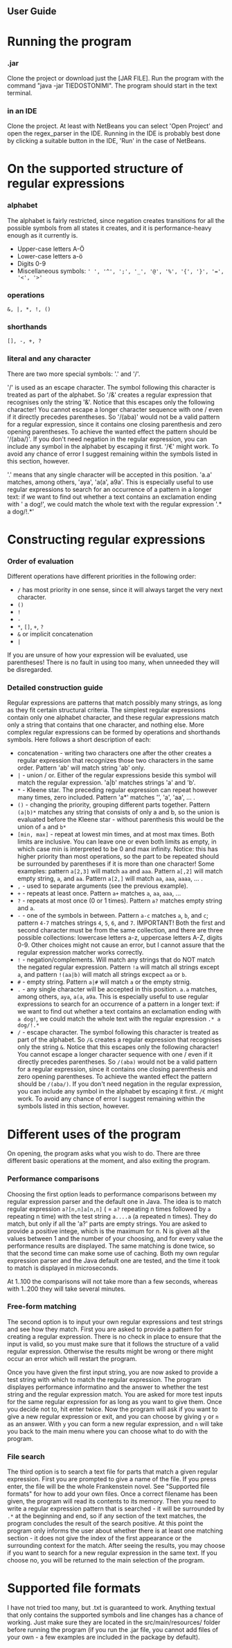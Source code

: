 User Guide
----------

Running the program
===================


### .jar
Clone the project or download just the [JAR FILE]. Run the program with the command "java -jar TIEDOSTONIMI". The program should start in the text terminal.


### in an IDE
Clone the project. At least with NetBeans you can select 'Open Project' and open the regex_parser in the IDE. Running in the IDE is probably best done by clicking a suitable button in the IDE, 'Run' in the case of NetBeans.


On the supported structure of regular expressions
=================================================

### alphabet
The alphabet is fairly restricted, since negation creates transitions for all the possible symbols from all states it creates, and it is performance-heavy enough as it currently is. 

* Upper-case letters A-Ö
* Lower-case letters a-ö
* Digits 0-9
* Miscellaneous symbols: `' ', '^', ';', '_', '@', '%', '{', '}', '=', '<', '>'`

### operations

`&, |, *, !, ()`

### shorthands
`[], -, +, ?`



### literal and any character

There are two more special symbols: '.' and '/'. 

'/' is used as an escape character.  The symbol following this character is treated as part of the alphabet. So '/&' creates a regular expression that recognises only the string '&'. Notice that this escapes only the following character! You cannot escape a longer character sequence with one / even if it directly precedes parentheses. So '/(aba)' would not be a valid pattern for a regular expression, since it contains one closing parenthesis and zero opening parentheses. To achieve the wanted effect the pattern should be '/(aba/)'. If you don't need negation in the regular expression, you can include any symbol in the alphabet by escaping it first. '/€' might work. To avoid any chance of error I suggest remaining within the symbols listed in this section, however. 

'.' means that any single character will be accepted in this position. 'a.a' matches, among others, 'aya', 'a(a', a9a'. This is especially useful to use regular expressions to search for an occurrence of a pattern in a longer text: if we want to find out whether a text contains an exclamation ending with ' a dog!', we could match the whole text with the regular expression '.* a dog/!.*'

Constructing regular expressions
================================


### Order of evaluation

Different operations have different priorities in the following order: 
* `/` has most priority in one sense, since it will always target the very next character.
* `()`
* `!`
* `-`
* `*`, `[]`, `+`, `?`
* `&` or implicit concatenation 
* `|`

If you are unsure of how your expression will be evaluated, use parentheses! There is no fault in using too many, when unneeded they will be disregarded. 

### Detailed construction guide
Regular expressions are patterns that match possibly many strings, as long as they fit certain structural criteria. The simplest regular expressions contain only one alphabet character, and these regular expressions match only a string that contains that one character, and nothing else. More complex regular expressions can be formed by operations and shorthands symbols. Here follows a short description of each: 

* concatenation - writing two characters one after the other creates a regular expression that recognizes those two characters in the same order. Pattern 'ab' will match string 'ab' only. 
* `|` - union / or. Either of the regular expressions beside this symbol will match the regular expression. 'a|b' matches strings 'a' and 'b'.
* `*` - Kleene star. The preceding regular expression can repeat however many times, zero included. Pattern 'a*' matches '', 'a', 'aa', ... . 
* `()` - changing the priority, grouping different parts together. Pattern `(a|b)*` matches any string that consists of only a and b, so the union is evaluated before the Kleene star - without parenthesis this would be the union of `a` and `b*`
* `[min, max]` - repeat at lowest min times, and at most max times. Both limits are inclusive. You can leave one or even both limits as empty, in which case min is interpreted to be 0 and max infinity. Notice: this has higher priority than most operations, so the part to be repeated should be surrounded by parentheses if it is more than one character! Some examples: pattern `a[2,3]` will match `aa` and `aaa`. Pattern `a[,2]` will match empty string, `a`, and `aa`. Pattern `a[2,]` will match `aa`, `aaa`, `aaaa`, ... . 
* `,` - used to separate arguments (see the previous example).
* `+` - repeats at least once. Pattern `a+` matches `a`, `aa`, `aaa`, ... 
* `?` - repeats at most once (0 or 1 times). Pattern `a?` matches empty string and `a`.
* `-` - one of the symbols in between. Pattern `a-c` matches `a`, `b`, and `c`; pattern `4-7` matches strings `4`, `5`, `6`, and `7`. 
IMPORTANT! Both the first and second character must be from the same collection, and there are three possible collections: lowercase letters a-z, uppercase letters A-Z, digits 0-9. Other choices might not cause an error, but I cannot assure that the regular expression matcher works correctly. 
* `!` - negation/complements. Will match any strings that do NOT match the negated regular expression. Pattern `!a` will match all strings except `a`, and pattern `!(aa|b)` will match all strings excpect `aa` or `b`. 
* `#` - empty string. Pattern `a|#` will match `a` or the empty strnig.
* `.` - any single character will be accepted in this position. `a.a` matches, among others, `aya`, `a(a`, `a9a`. This is especially useful to use regular expressions to search for an occurrence of a pattern in a longer text: if we want to find out whether a text contains an exclamation ending with ` a dog!`, we could match the whole text with the regular expression `.* a dog/!.*`
* `/` - escape character.  The symbol following this character is treated as part of the alphabet. So `/&` creates a regular expression that recognises only the string `&`. Notice that this escapes only the following character! You cannot escape a longer character sequence with one / even if it directly precedes parentheses. So `/(aba)` would not be a valid pattern for a regular expression, since it contains one closing parenthesis and zero opening parentheses. To achieve the wanted effect the pattern should be `/(aba/)`. If you don't need negation in the regular expression, you can include any symbol in the alphabet by escaping it first. `/€` might work. To avoid any chance of error I suggest remaining within the symbols listed in this section, however. 

Different uses of the program
=============================
On opening, the program asks what you wish to do. There are three different basic operations at the moment, and also exiting the program.

### Performance comparisons

Choosing the first option leads to performance comparisons between my regular expression parser and the default one in Java. The idea is to match regular expression `a?[n,n]a[n,n]` ( = `a?` repeating n times followed by `a` repeating n time) with the test string `a....a` (a repeated n times). They do match, but only if all the 'a?' parts are empty strings. You are asked to provide a positive intege, which is the maximum for n. N is given all the values between 1 and the number of your choosing, and for every value the performance results are displayed. The same matching is done twice, so that the second time can make some use of caching. Both my own regular expression parser and the Java default one are tested, and the time it took to match is displayed in microseconds.

At 1..100 the comparisons will not take more than a few seconds, whereas with 1..200 they will take several minutes. 


### Free-form matching

The second option is to input your own regular expressions and test strings and see how they match. First you are asked to provide a pattern for creating a regular expression. There is no check in place to ensure that the input is valid, so you must make sure that it follows the structure of a valid regular expression. Otherwise the results might be wrong or there might occur an error which will restart the program.

Once you have given the first input string, you are now asked to provide a test string with which to match the regular expression. The program displayes performance informatino and the answer to whether the test string and the regular expression match. You are asked for more test inputs for the same regular expression for as long as you want to give them. Once you decide not to, hit enter twice. Now the program will ask if you want to give a new regular expression or exit, and you can choose by giving `y` or `n` as an answer. With `y` you can form a new regular expression, and `n` will take you back to the main menu where you can choose what to do with the program. 

### File search 

The third option is to search a text file for parts that match a given regular expression. First you are prompted to give a name of the file. If you press enter, the file will be the whole Frankenstein novel. See "Supported file formats" for how to add your own files. Once a correct filename has been given, the program will read its contents to its memory. Then you need to write a regular expression pattern that is searched - it will be surrounded by `.*` at the beginning and end, so if any section of the text matches, the program concludes the result of the search positive. At this point the program only informs the user about whether there is at least one matching section - it does not give the index of the first appearance or the surrounding context for the match. After seeing the results, you may choose if you want to search for a new regular expression in the same text. If you choose no, you will be returned to the main selection of the program. 




Supported file formats
======================

I have not tried too many, but .txt is guaranteed to work. Anything textual that only contains the supported symbols and line changes has a chance of working. Just make sure they are located in the src/main/resources/ folder before running the program (if you run the .jar file, you cannot add files of your own - a few examples are included in the package by default).